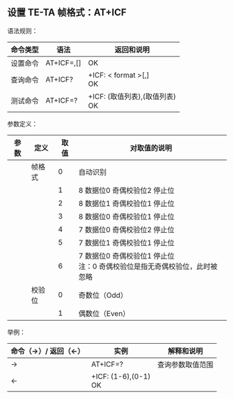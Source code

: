 ## 设置 TE-TA 帧格式：AT+ICF

语法规则：

| 命令类型 | 语法                       | 返回和说明                                         |
| -------- | -------------------------- | -------------------------------------------------- |
| 设置命令 | AT+ICF=<format>,[<parity>] | OK                                                 |
| 查询命令 | AT+ICF?                    | +ICF: < format >[,<parity >] <br>OK                |
| 测试命令 | AT+ICF=?                   | +ICF: (<format>取值列表),(<parity>取值列表)<br> OK |

 

参数定义：

| 参数      | 定义   | 取值 | 对取值的说明                                                 |
| --------- | ------ | ---- | ------------------------------------------------------------ |
| <format > | 帧格式 | 0    | 自动识别                                                     |
|           |        | 1    | 8 数据位0 奇偶校验位2 停止位                                 |
|           |        | 2    | 8 数据位1 奇偶校验位1 停止位                                 |
|           |        | 3    | 8 数据位0 奇偶校验位1 停止位                                 |
|           |        | 4    | 7 数据位0 奇偶校验位2 停止位                                 |
|           |        | 5    | 7 数据位1 奇偶校验位1 停止位                                 |
|           |        | 6    | 7 数据位0 奇偶校验位1 停止位<br> 注：0 奇偶校验位是指无奇偶校验位，此时<parity>被忽略 |
| <parity>  | 校验位 | 0    | 奇数位（Odd）                                                |
|           |        | 1    | 偶数位（Even）                                               |

 

举例：

| 命令（→）/  返回（←） | 实例                     | 解释和说明       |
| --------------------- | ------------------------ | ---------------- |
| →                     | AT+ICF=?                 | 查询参数取值范围 |
| ←                     | +ICF: (1-6),(0-1) <br>OK |                  |

